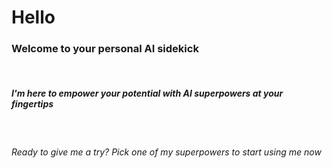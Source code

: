 # Hello

### Welcome to your personal AI sidekick

&nbsp;

##### I'm here to empower your potential with AI superpowers at your fingertips

&nbsp;

###### Ready to give me a try? Pick one of my superpowers to start using me now
